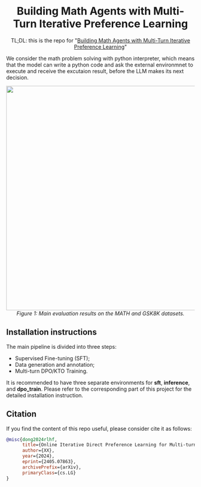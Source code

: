 <h1 align="center">
<br>
Building Math Agents with Multi-Turn Iterative Preference Learning
</h1>

<p align="center">
TL;DL: this is the repo for "<a href="https://arxiv.org/abs/2309.17452" target="_blank">Building Math Agents with Multi-Turn Iterative Preference Learning</a>"
</p>

We consider the math problem solving with python interpreter, which means that the model can write a python code and ask the external environmnet to execute and receive the excutaion result, before the LLM makes its next decision.

<p align="center">
    <img src="https://github.com/user-attachments/assets/8789f87e-e0ca-426f-91dc-fe48356568cc" width="600">
        <br>
    <em>Figure 1: Main evaluation results on the MATH and GSK8K datasets.</em>
</p>

## Installation instructions

The main pipeline is divided into three steps:

- Supervised Fine-tuning (SFT);
- Data generation and annotation;
- Multi-turn DPO/KTO Training.

It is recommended to have three separate environments for **sft**, **inference**, and **dpo_train**. Please refer to the corresponding part of this project for the detailed installation instruction. 


## Citation

If you find the content of this repo useful, please consider cite it as follows:

```bibtex
@misc{dong2024rlhf,
      title={Online Iterative Direct Preference Learning for Multi-turn Mathematical Reasoning with External Tools}, 
      author={XX},
      year={2024},
      eprint={2405.07863},
      archivePrefix={arXiv},
      primaryClass={cs.LG}
}
```
